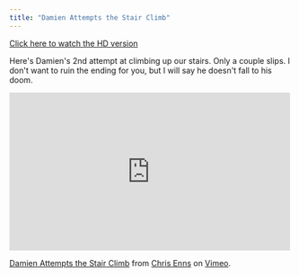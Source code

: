 ```yaml
---
title: "Damien Attempts the Stair Climb"
---
```

<p><a href="http://vimeo.com/1298184">Click here to watch the HD version</a></p>
<p>Here's Damien's 2nd attempt at climbing up our stairs.  Only a couple slips.  I don't want to ruin the ending for you, but I will say he doesn't fall to his doom.</p>

<iframe src="http://player.vimeo.com/video/1298184?byline=0&amp;portrait=0&amp;badge=0" width="500" height="281" frameborder="0" webkitAllowFullScreen mozallowfullscreen allowFullScreen></iframe> <p><a href="http://vimeo.com/1298184">Damien Attempts the Stair Climb</a> from <a href="http://vimeo.com/ichris">Chris Enns</a> on <a href="http://vimeo.com">Vimeo</a>.</p>
